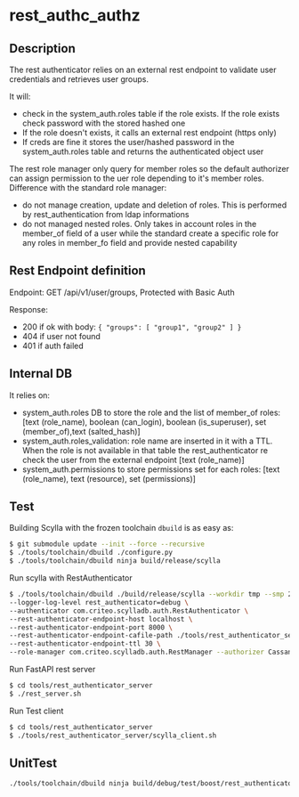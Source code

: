 # rest_authc_authz

## Description

The rest authenticator relies on an external rest endpoint to validate user credentials and retrieves user groups.

It will:

- check in the system_auth.roles table if the role exists. If the role exists check password with the stored hashed one
- If the role doesn't exists, it calls an external rest endpoint (https only)
- If creds are fine it stores the user/hashed password in the system_auth.roles table and returns the authenticated object user

The rest role manager only query for member roles so the default authorizer can assign permission to the uer role depending to it's member roles.
Difference with the standard role manager:

- do not manage creation, update and deletion of roles. This is performed by rest_authentication from ldap informations
- do not managed nested roles. Only takes in account roles in the member_of field of a user while the standard create a specific role for any roles in member_fo field and provide nested capability

## Rest Endpoint definition

Endpoint: GET /api/v1/user/groups, Protected with Basic Auth

Response:
 - 200 if ok with body:
`{
  "groups": [ "group1", "group2" ]
}`
- 404 if user not found
- 401 if auth failed

## Internal DB

It relies on:

- system_auth.roles DB to store the role and the list of member_of roles: [text (role_name), boolean (can_login), boolean (is_superuser), set<text> (member_of),text (salted_hash)]
- system_auth.roles_validation: role name are inserted in it with a TTL. When the role is not available in that table the rest_authenticator re check the user from the external endpoint [text (role_name)]
- system_auth.permissions to store permissions set for each roles: [text (role_name), text (resource), set<text> (permissions)]

## Test

Building Scylla with the frozen toolchain `dbuild` is as easy as:

```bash
$ git submodule update --init --force --recursive
$ ./tools/toolchain/dbuild ./configure.py
$ ./tools/toolchain/dbuild ninja build/release/scylla
```

Run scylla with RestAuthenticator

```bash
$ ./tools/toolchain/dbuild ./build/release/scylla --workdir tmp --smp 2 --developer-mode 1 \
--logger-log-level rest_authenticator=debug \
--authenticator com.criteo.scylladb.auth.RestAuthenticator \
--rest-authenticator-endpoint-host localhost \
--rest-authenticator-endpoint-port 8000 \
--rest-authenticator-endpoint-cafile-path ./tools/rest_authenticator_server/certs/ca.crt \
--rest-authenticator-endpoint-ttl 30 \
--role-manager com.criteo.scylladb.auth.RestManager --authorizer CassandraAuthorizer
```

Run FastAPI rest server

```bash
$ cd tools/rest_authenticator_server
$ ./rest_server.sh
```

Run Test client

```bash
$ cd tools/rest_authenticator_server
$ ./tools/rest_authenticator_server/scylla_client.sh
```

## UnitTest

```bash
./tools/toolchain/dbuild ninja build/debug/test/boost/rest_authenticator_test && ./tools/toolchain/dbuild ./build/debug/test/boost/rest_authenticator_test
```